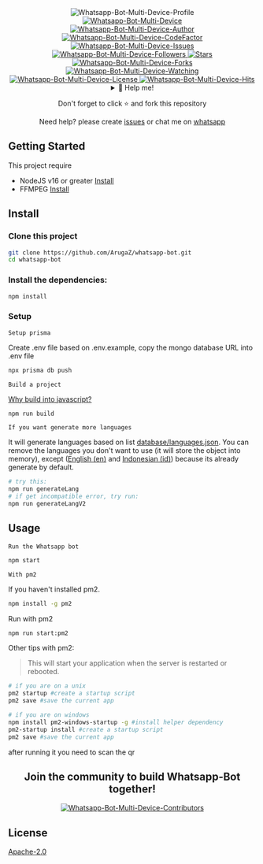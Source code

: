 <div align="center">
  <img title="Whatsapp-Bot-Multi-Device-Profile" src="https://github.com/ArugaZ.png?size=192"/>
</div>

<div align="center">
  <a href="#">
    <img title="Whatsapp-Bot-Multi-Device" src="https://img.shields.io/badge/Whatsapp%20Bot%20Multi%20Device-green?colorA=%23ff0000&colorB=%23017e40&style=for-the-badge">
  </a>
</div>
<div align="center">  
  <a href="https://github.com/ArugaZ">
    <img title="Whatsapp-Bot-Multi-Device-Author" src="https://img.shields.io/badge/AUTHOR-ARUGAZ-orange.svg?style=for-the-badge&logo=github"></a>
</div>
<div align="center">
  <a href="https://www.codefactor.io/repository/github/arugaz/whatsapp-bot/overview/master">
    <img title="Whatsapp-Bot-Multi-Device-CodeFactor" src="https://img.shields.io/codefactor/grade/github/ArugaZ/whatsapp-bot/master?color=blue&label=CodeFactor&style=flat-square">
  </a>
  <a href="https://github.com/arugaz/whatsapp-bot/issues">
    <img title="Whatsapp-Bot-Multi-Device-Issues" src="https://img.shields.io/github/issues-raw/arugaz/whatsapp-bot?label=Issues&color=%23ff9aa2&style=flat-square" />
  </a>
</div>
<div align="center">
  <a href="https://github.com/arugaz/followers">
    <img title="Whatsapp-Bot-Multi-Device-Followers" src="https://img.shields.io/github/followers/arugaz?label=Folls&color=%23ff9aa2&style=flat-square">
  </a>
  <a href="https://github.com/arugaz/whatsapp-bot/stargazers/">
    <img title="Stars" src="https://img.shields.io/github/stars/arugaz/whatsapp-bot?label=Stars&color=%23ffb7b2&style=flat-square">
  </a>
  <a href="https://github.com/arugaz/whatsapp-bot/network/members">
    <img title="Whatsapp-Bot-Multi-Device-Forks" src="https://img.shields.io/github/forks/arugaz/whatsapp-bot?label=Forks&color=%23ffdac1&style=flat-square">
  </a>
  <a href="https://github.com/arugaz/whatsapp-bot/watchers">
    <img title="Whatsapp-Bot-Multi-Device-Watching" src="https://img.shields.io/github/watchers/arugaz/whatsapp-bot?label=Watchers&color=%23e2f0cb&style=flat-square">
  </a>
  <a href="https://github.com/arugaz/whatsapp-bot/blob/master/LICENSE">
    <img title="Whatsapp-Bot-Multi-Device-License" src="https://img.shields.io/badge/License-Apache_2.0-blue.svg?color=%23b5ead7&style=flat-square"/>
  </a>
  <a href="https://hits.seeyoufarm.com">
    <img title="Whatsapp-Bot-Multi-Device-Hits" src="https://hits.seeyoufarm.com/api/count/incr/badge.svg?url=https%3A%2F%2Fgithub.com%2FArugaZ%2Fwhatsapp-bot&count_bg=%23c7ceea&title_bg=%23555555&icon=probot.svg&icon_color=%23c7ceea&title=Hits&edge_flat=true"/>
  </a>
</div>
<div align="center">
  <details>
    <summary>🥟 Help me!</summary>
    <p><a href="https://ko-fi.com/arugaz">Ko-Fi</a></p>
    <p><a href="https://trakteer.id/arugaz/tip">Trakteer</a></p>
  </details>

  <p>Don't forget to click ⭐️ and fork this repository</p>

  <p>Need help? please create <a href="https://github.com/arugaz/whatsapp-bot/issues">issues</a> or chat me on <a href="https://wa.me/6285163651710" target="_blank">whatsapp</a></p>
</div>

## Getting Started

This project require

- NodeJS v16 or greater [Install](https://nodejs.org/dist/)
- FFMPEG [Install](https://ffmpeg.org/download.html)

## Install

<section>

### Clone this project

```bash
git clone https://github.com/ArugaZ/whatsapp-bot.git
cd whatsapp-bot
```

### Install the dependencies:

```bash
npm install
```

### Setup

`Setup prisma`

Create .env file based on .env.example, copy the mongo database URL into .env file

```bash
npx prisma db push
```

`Build a project`

[Why build into javascript?](https://pm2.io/docs/runtime/integration/transpilers/)

```bash
npm run build
```

`If you want generate more languages`

It will generate languages based on list [database/languages.json](database/languages.json). You can remove the languages you don't want to use (it will store the object into memory), except ([English (en)](languages/en.json) and [Indonesian (id)](languages/id.json)) because its already generate by default.

```bash
# try this:
npm run generateLang
# if get incompatible error, try run:
npm run generateLangV2
```

</section>

## Usage

<section>

`Run the Whatsapp bot`

```bash
npm start
```

`With pm2`

If you haven't installed pm2.

```bash
npm install -g pm2
```

Run with pm2

```bash
npm run start:pm2
```

Other tips with pm2:

> This will start your application when the server is restarted or rebooted.

```bash
# if you are on a unix
pm2 startup #create a startup script
pm2 save #save the current app

# if you are on windows
npm install pm2-windows-startup -g #install helper dependency
pm2-startup install #create a startup script
pm2 save #save the current app
```

after running it you need to scan the qr

</section>

<div align="center">
  <h2>
    Join the community to build Whatsapp-Bot together!
  </h2>
  <a href="https://github.com/ArugaZ/whatsapp-bot/graphs/contributors">
    <img title="Whatsapp-Bot-Multi-Device-Contributors" src="https://contrib.rocks/image?repo=arugaz/whatsapp-bot&columns=8&anon=1"/>
  </a>
</div>

## License

[Apache-2.0](LICENSE)

